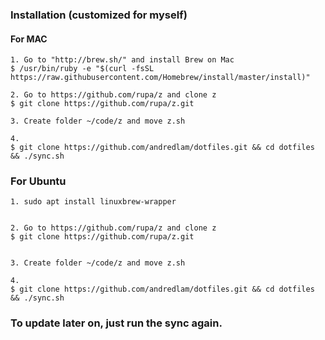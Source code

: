 ### Installation (customized for myself)

#### For MAC
```
1. Go to "http://brew.sh/" and install Brew on Mac
$ /usr/bin/ruby -e "$(curl -fsSL https://raw.githubusercontent.com/Homebrew/install/master/install)"

2. Go to https://github.com/rupa/z and clone z
$ git clone https://github.com/rupa/z.git

3. Create folder ~/code/z and move z.sh

4.
$ git clone https://github.com/andredlam/dotfiles.git && cd dotfiles && ./sync.sh
```

### For Ubuntu
```
1. sudo apt install linuxbrew-wrapper


2. Go to https://github.com/rupa/z and clone z
$ git clone https://github.com/rupa/z.git


3. Create folder ~/code/z and move z.sh

4.
$ git clone https://github.com/andredlam/dotfiles.git && cd dotfiles && ./sync.sh
```


### To update later on, just run the sync again.
